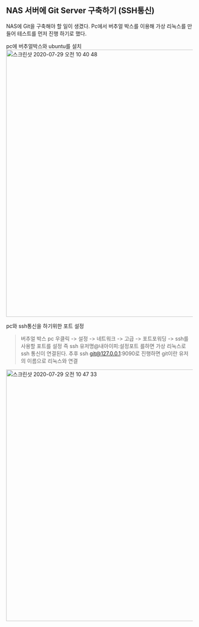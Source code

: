 ## NAS 서버에 Git Server 구축하기 (SSH통신)

NAS에 Git을 구축해야 할 일이 생겼다.
Pc에서 버추얼 박스를 이용해 가상 리눅스를 만들어 테스트를 먼저 진행 하기로 했다.

pc에 버추얼박스와 ubuntu를 설치 
<img width="720" alt="스크린샷 2020-07-29 오전 10 40 48" src="https://user-images.githubusercontent.com/50133267/88746705-1b2e5480-d188-11ea-8942-2b2c4570d43a.png">

pc와 ssh통신을 하기위한 포트 설정 
>버추얼 박스 pc 우클릭 -> 설정 -> 네트워크 -> 고급 -> 포트포워딩 -> ssh를 사용할 포트를 설정 
>즉 ssh 유저명@내아이피:설정포트 를하면 가상 리눅스로 ssh 통신이 연결된다.
추후 ssh git@127.0.0.1:9090로 진행하면 git이란 유저의 이름으로 리눅스와 연결
<img width="678" alt="스크린샷 2020-07-29 오전 10 47 33" src="https://user-images.githubusercontent.com/50133267/88747137-259d1e00-d189-11ea-86b0-88c3be442958.png">

